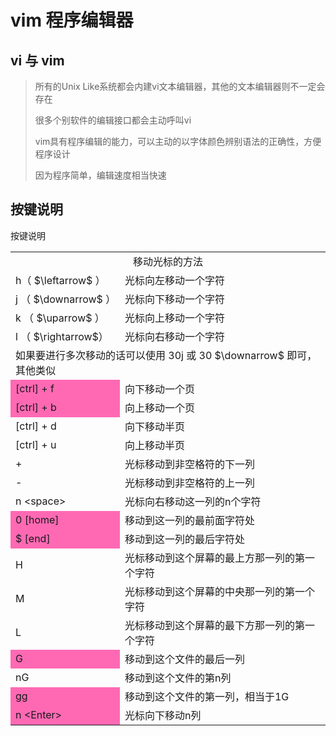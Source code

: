 # vim 程序编辑器

## vi 与 vim
>所有的Unix Like系统都会内建vi文本编辑器，其他的文本编辑器则不一定会存在
>
>很多个别软件的编辑接口都会主动呼叫vi
>
>vim具有程序编辑的能力，可以主动的以字体颜色辨别语法的正确性，方便程序设计
>
>因为程序简单，编辑速度相当快速

## 按键说明

<table>
  <capital>按键说明</capital>
  <tr>
    <td colspan='2' align='center'>移动光标的方法</td>
  </tr>
  <tr>
    <td>h（ $\leftarrow$ ）</td> <td>光标向左移动一个字符</td>
  </tr>
   <tr>
    <td>j （ $\downarrow$ ）</td> <td>光标向下移动一个字符</td>
  </tr>
  <tr>
    <td>k （ $\uparrow$ ）</td> <td>光标向上移动一个字符</td>
  </tr>
   <tr>
    <td>l （ $\rightarrow$）</td> <td>光标向右移动一个字符</td>
  </tr>
  <tr>
    <td colspan='2'> 如果要进行多次移动的话可以使用 30j 或 30 $\downarrow$ 即可，其他类似</td>
  </tr>
  <tr>
    <td bgcolor="Hotpink">[ctrl] + f</td><td>向下移动一个页</td>
  </tr>
   <tr>
    <td bgcolor="Hotpink">[ctrl] + b</td><td>向上移动一个页</td>
  </tr>
   <tr>
    <td>[ctrl] + d</td><td>向下移动半页</td>
  </tr>
  <tr>
    <td>[ctrl] + u</td><td>向上移动半页</td>
  </tr>
  <tr>
    <td>+</td><td>光标移动到非空格符的下一列</td>
  </tr>
  <tr>
    <td>-</td><td>光标移动到非空格符的上一列</td>
  </tr>
  <tr>
    <td>n &lt;space&gt;</td><td>光标向右移动这一列的n个字符</td>
  </tr>
  <tr>
    <td bgcolor="Hotpink">0 [home]</td><td>移动到这一列的最前面字符处</td>
  </tr>
  <tr>
    <td bgcolor="Hotpink">$ [end]</td><td>移动到这一列的最后字符处</td>
  </tr>
  <tr>
    <td>H</td><td>光标移动到这个屏幕的最上方那一列的第一个字符</td>
  </tr>
  <tr>
    <td>M</td><td>光标移动到这个屏幕的中央那一列的第一个字符</td>
  </tr>
  <tr>
    <td>L</td><td>光标移动到这个屏幕的最下方那一列的第一个字符</td>
  </tr>
  <tr>
    <td bgcolor="Hotpink">G</td><td>移动到这个文件的最后一列</td>
  </tr>
  <tr>
    <td>nG</td><td>移动到这个文件的第n列</td>
  </tr>
  <tr>
    <td bgcolor="Hotpink">gg</td><td>移动到这个文件的第一列，相当于1G</td>
  </tr>
  <tr>
    <td bgcolor="Hotpink">n &lt;Enter&gt;</td><td>光标向下移动n列</td>
  </tr>
</table>


